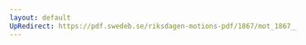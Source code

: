 ```yaml
---
layout: default
UpRedirect: https://pdf.swedeb.se/riksdagen-motions-pdf/1867/mot_1867__ak__fört/mot_1867__ak__fört_009.pdf
---
```

